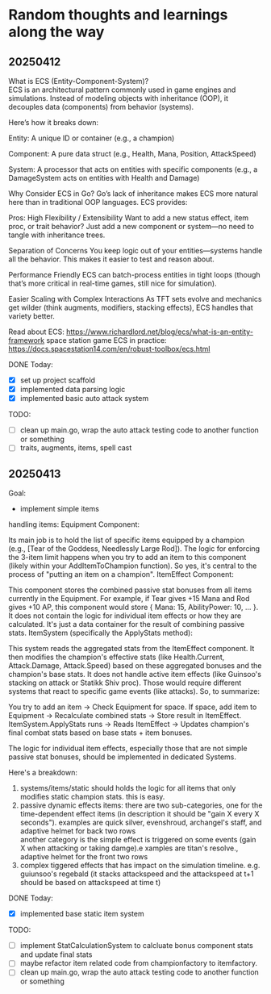 # Random thoughts and learnings along the way

## 20250412
What is ECS (Entity-Component-System)?  
ECS is an architectural pattern commonly used in game engines and simulations. Instead of modeling objects with inheritance (OOP), it decouples data (components) from behavior (systems).  

Here’s how it breaks down:  

Entity: A unique ID or container (e.g., a champion)

Component: A pure data struct (e.g., Health, Mana, Position, AttackSpeed)

System: A processor that acts on entities with specific components (e.g., a DamageSystem acts on entities with Health and Damage)

Why Consider ECS in Go?
Go’s lack of inheritance makes ECS more natural here than in traditional OOP languages. ECS provides:

Pros:
High Flexibility / Extensibility
Want to add a new status effect, item proc, or trait behavior? Just add a new component or system—no need to tangle with inheritance trees.

Separation of Concerns
You keep logic out of your entities—systems handle all the behavior. This makes it easier to test and reason about.

Performance Friendly
ECS can batch-process entities in tight loops (though that’s more critical in real-time games, still nice for simulation).

Easier Scaling with Complex Interactions
As TFT sets evolve and mechanics get wilder (think augments, modifiers, stacking effects), ECS handles that variety better.

Read about ECS: https://www.richardlord.net/blog/ecs/what-is-an-entity-framework
space station game ECS in practice: https://docs.spacestation14.com/en/robust-toolbox/ecs.html

DONE Today:
- [x] set up project scaffold
- [x] implemented data parsing logic
- [x] implemented basic auto attack system

TODO:
- [ ] clean up main.go, wrap the auto attack testing code to another function or something
- [ ] traits, augments, items, spell cast

## 20250413
Goal:
- implement simple items

handling items:
Equipment Component:

Its main job is to hold the list of specific items equipped by a champion (e.g., [Tear of the Goddess, Needlessly Large Rod]).
The logic for enforcing the 3-item limit happens when you try to add an item to this component (likely within your AddItemToChampion function). So yes, it's central to the process of "putting an item on a champion".
ItemEffect Component:

This component stores the combined passive stat bonuses from all items currently in the Equipment. For example, if Tear gives +15 Mana and Rod gives +10 AP, this component would store { Mana: 15, AbilityPower: 10, ... }.
It does not contain the logic for individual item effects or how they are calculated. It's just a data container for the result of combining passive stats.
ItemSystem (specifically the ApplyStats method):

This system reads the aggregated stats from the ItemEffect component.
It then modifies the champion's effective stats (like Health.Current, Attack.Damage, Attack.Speed) based on these aggregated bonuses and the champion's base stats.
It does not handle active item effects (like Guinsoo's stacking on attack or Statikk Shiv proc). Those would require different systems that react to specific game events (like attacks).
So, to summarize:

You try to add an item -> Check Equipment for space.
If space, add item to Equipment -> Recalculate combined stats -> Store result in ItemEffect.
ItemSystem.ApplyStats runs -> Reads ItemEffect -> Updates champion's final combat stats based on base stats + item bonuses.

The logic for individual item effects, especially those that are not simple passive stat bonuses, should be implemented in dedicated Systems.

Here's a breakdown:

1. systems/items/static should holds the logic for all items that only modifies static champion stats. this is easy.
2. passive dynamic effects items: there are two sub-categories,
    one for the time-dependent effect items (in description it should be "gain X every X seconds"). examples are quick silver, evenshroud, archangel's staff, and adaptive helmet for back two rows  
    another category is the simple effect is triggered on some events (gain X when attacking or taking damge).e xamples are titan's resolve., adaptive helmet for the front two rows  
3. complex tiggered effects that has impact on the simulation timeline. e.g. guiunsoo's regebald (it stacks attackspeed and the attackspeed at t+1 should be based on attackspeed at time t)

DONE Today:
- [x] implemented base static item system

TODO:
- [ ] implement StatCalculationSystem to calcluate bonus component stats and update final stats
- [ ] maybe refactor item related code from championfactory to itemfactory.
- [ ] clean up main.go, wrap the auto attack testing code to another function or something